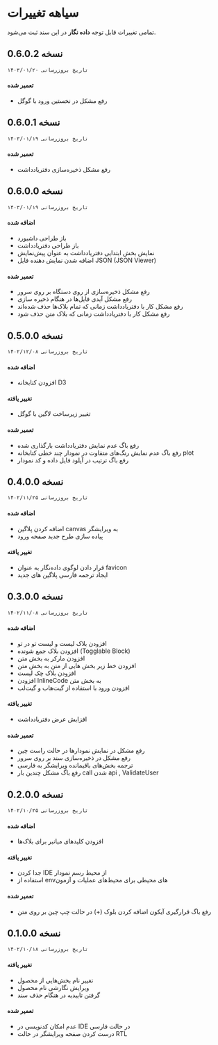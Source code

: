 # سیاهه تغییرات
تمامی تغییرات قابل توجه **داده نگار** در این سند ثبت می‌شود.

## نسخه 0.6.0.2
`تاریخ بروزرسانی ۱۴۰۳/۰۱/۲۰`

#### تعمیر شده
- رفع مشکل در نخستین ورود با گوگل

## نسخه 0.6.0.1
`تاریخ بروزرسانی ۱۴۰۳/۰۱/۱۹`

#### تعمیر شده
- رفع مشکل ذخیره‌‌سازی دفتریادداشت

## نسخه 0.6.0.0
`تاریخ بروزرسانی ۱۴۰۳/۰۱/۱۹`

#### اضافه شده
- باز طراحی داشبورد
- باز طراحی دفتریادداشت
- نمایش بخش ابتدایی دفتریادداشت به عنوان پیش‌نمایش
- اضافه شدن نمایش دهنده فایل JSON (JSON Viewer)

#### تعمیر شده
- رفع مشکل ذخیره‌سازی از روی دستگاه بر روی سرور
- رفع مشکل آیدی فایل‌ها در هنگام ذخیره سازی
- رفع مشکل کار با دفتریادداشت زمانی که تمام بلاک‌ها حذف شده‌اند
- رفع مشکل کار با دفتریادداشت زمانی که بلاک متن حذف شود

## نسخه 0.5.0.0
`تاریخ بروزرسانی ۱۴۰۲/۱۲/۰۸`

#### اضافه شده
- افزودن کتابخانه D3

#### تغییر یافته
- تغییر زیرساخت لاگین با گوگل

#### تعمیر شده
- رفع باگ عدم نمایش دفتریادداشت بارگذاری شده
- رفع باگ عدم نمایش رنگ‌های متفاوت در نمودار چند خطی کتابخانه plot
- رفع باگ ترتیب در آپلود فایل داده و کد نمودار

## نسخه 0.4.0.0
`تاریخ بروزرسانی ۱۴۰۲/۱۱/۲۵`

#### اضافه شده
- اضافه کردن پلاگین canvas به ویرایشگر
- پیاده سازی طرح جدید صفحه ورود

#### تغییر یافته
- قرار دادن لوگوی داده‌نگار به عنوان favicon
- ایجاد ترجمه فارسی پلاگین های جدید

## نسخه 0.3.0.0
`تاریخ بروزرسانی ۱۴۰۲/۱۱/۰۸`

#### اضافه شده
- افزودن بلاک لیست و لیست تو در تو
- افزودن بلاک جمع شونده (Togglable Block)
- افزودن مارکر به بخش متن
- افزودن خط زیر بخش هایی از متن به بخش متن
- افزودن بلاک چک لیست
- افزودن InlineCode به بخش متن
- افزودن ورود با استفاده از گیت‌هاب و گیت‌لب

#### تغییر یافته
- افزایش عرض دفتریادداشت

#### تعمیر شده
- رفع مشکل در نمایش نمودارها در حالت راست چین
- رفع مشکل در ذخیره‌سازی سند بر روی سرور
- ترجمه بخش‌های باقیمانده ویرایشگر به فارسی
- رفع باگ مشکل چندین بار call شدن api , ValidateUser

## نسخه 0.2.0.0
`تاریخ بروزرسانی ۱۴۰۲/۱۰/۲۵`

#### اضافه شده
- افزودن کلیدهای میانبر برای بلاک‌ها

#### تغییر یافته
- جدا کردن IDE از محیط رسم نمودار
- استفاده از envهای محیطی برای محیط‌های عملیات و آزمون

#### تعمیر شده
- رفع باگ قرارگیری آیکون اضافه کردن بلوک (+) در حالت چپ چین بر روی متن

## نسخه 0.1.0.0
`تاریخ بروزرسانی ۱۴۰۲/۱۰/۱۸`

#### تغییر یافته
- تغییر نام بخش‌هایی از محصول
- ویرایش نگارشی نام محصول
- گرفتن تاییدیه در هنگام حذف سند

#### تعمیر شده
-  عدم امکان کدنویسی در IDE در حالت فارسی
-  درست کردن صفحه ویرایشگر در حالت RTL
